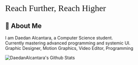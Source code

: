 
<span style=" font-family: Neue Montreal Black; font-size: 2em;">Reach Further, Reach Higher</span>

## 🐤 About Me
I am Daedan Alcantara, a Computer Science student. \
Currently mastering advanced programming and systemic UI. \
Graphic Designer, Motion Graphics, Video Editor, Programming 

![DaedanAlcantara's Github Stats](https://github-readme-stats.vercel.app/api?username=YourGitHubUsername&show_icons=true&theme=radical)




